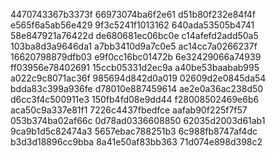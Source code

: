 4470743367b3373f
66973074ba6f2e61
d51b80f232e84f4f
e565f6a5ab56e429
9f3c5241f1013162
640ada53505b4741
58e847921a76422d
de680681ec06bc0e
c14afefd2add50a5
103ba8d3a9646da1
a7bb3410d9a7c0e5
ac14cc7a0266237f
16620798879dfb03
e9f0cc16bc01472b
6e32429066a74939
ff03956e78402691
15ccb05331d2ec9a
a40be53baabab995
a022c9c8071ac36f
985694d842d0a019
02609d2e0845da54
bdda83c399a936fe
d78010e887459614
ae2e0a36ac238d50
d6cc3f4c500911e3
150fb4fd08e9dd44
f28008502469e6b6
aca50c9a337e81f1
7226c4437fbedfce
aafab90f225f7f57
053b374ba02af66c
0d78ad0336608850
62035d2003d61ab1
9ca9b1d5c82474a3
5657ebac788251b3
6c988fb8747af4dc
b3d3d18896cc9bba
8a41e50af83bb363
71d074e898d398c2

